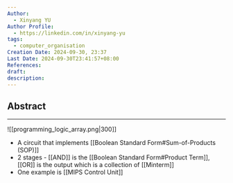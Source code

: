 ```yaml
---
Author:
  - Xinyang YU
Author Profile:
  - https://linkedin.com/in/xinyang-yu
tags:
  - computer_organisation
Creation Date: 2024-09-30, 23:37
Last Date: 2024-09-30T23:41:57+08:00
References: 
draft: 
description: 
---
```

## Abstract
---- 
![[programming_logic_array.png|300]]

- A circuit that implements [[Boolean Standard Form#Sum-of-Products (SOP)]]
- 2 stages - [[AND]] is the [[Boolean Standard Form#Product Term]], [[OR]] is the output which is a collection of [[Minterm]]
- One example is [[MIPS Control Unit]]